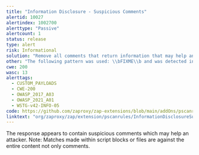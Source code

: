 ```yaml
---
title: "Information Disclosure - Suspicious Comments"
alertid: 10027
alertindex: 1002700
alerttype: "Passive"
alertcount: 1
status: release
type: alert
risk: Informational
solution: "Remove all comments that return information that may help an attacker and fix any underlying problems they refer to."
other: "The following pattern was used: \\bFIXME\\b and was detected in the element starting with: \"<!-- FixMe: cookie: root=true; Secure -->\", see evidence field for the suspicious comment/snippet."
cwe: 200
wasc: 13
alerttags: 
  - CUSTOM_PAYLOADS
  - CWE-200
  - OWASP_2017_A03
  - OWASP_2021_A01
  - WSTG-v42-INFO-05
code: https://github.com/zaproxy/zap-extensions/blob/main/addOns/pscanrules/src/main/java/org/zaproxy/zap/extension/pscanrules/InformationDisclosureSuspiciousCommentsScanRule.java
linktext: "org/zaproxy/zap/extension/pscanrules/InformationDisclosureSuspiciousCommentsScanRule.java"
---
```

The response appears to contain suspicious comments which may help an attacker. Note: Matches made within script blocks or files are against the entire content not only comments.
